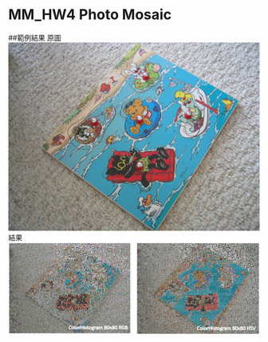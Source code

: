 # MM_HW4 Photo Mosaic 
##範例結果
原圖
![image](https://github.com/kongwang01/MM_HW4/blob/master/dataset/ukbench00000.jpg)
結果
![image](https://github.com/kongwang01/MM_HW4/blob/master/Docs/result.png)
